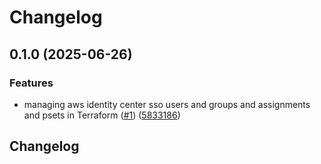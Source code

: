 # Changelog

## 0.1.0 (2025-06-26)


### Features

* managing aws identity center sso users and groups and assignments and psets in Terraform ([#1](https://github.com/masterpointio/terraform-aws-identity-center-users/issues/1)) ([5833186](https://github.com/masterpointio/terraform-aws-identity-center-users/commit/5833186928a4e24eaf7e80b546aedfd96fdb8228))

## Changelog
